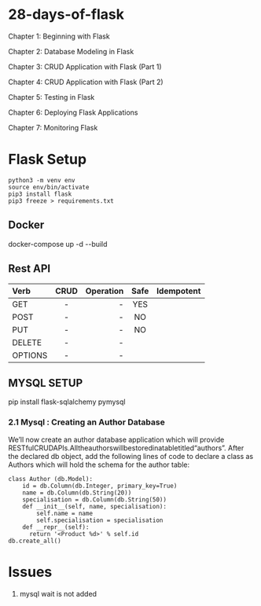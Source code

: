 # 28-days-of-flask

Chapter 1: Beginning with Flask

Chapter 2: Database Modeling in Flask

Chapter 3: CRUD Application with Flask (Part 1)

Chapter 4: CRUD Application with Flask (Part 2)

Chapter 5: Testing in Flask

Chapter 6: Deploying Flask Applications

Chapter 7: Monitoring Flask 

# Flask Setup

```
python3 -m venv env
source env/bin/activate
pip3 install flask
pip3 freeze > requirements.txt 
```

## Docker 

docker-compose up -d --build


## Rest API

| Verb        |  CRUD       |   Operation     |   Safe   |   Idempotent   |
| :---        |    :----:   |          ---:   |  :----:  |      :----:    |   
| GET         | -           | -               |    YES   |                |
| POST        | -           | -               |    NO    |                |
| PUT         | -           | -               |    NO    |                |
| DELETE      | -           | -               |          |                |
| OPTIONS     | -           | -               |          |                |


## MYSQL SETUP

pip install flask-sqlalchemy pymysql


### 2.1 Mysql : Creating an Author Database

We’ll now create an author database application which will provide RESTfulCRUDAPIs.Alltheauthorswillbestoredinatabletitled“authors”.
After the declared db object, add the following lines of code to declare a class as Authors which will hold the schema for the author table:

```
class Author (db.Model):
    id = db.Column(db.Integer, primary_key=True)
    name = db.Column(db.String(20))
    specialisation = db.Column(db.String(50))
    def __init__(self, name, specialisation):
        self.name = name
        self.specialisation = specialisation
    def __repr__(self):
      return '<Product %d>' % self.id
db.create_all()
```
# Issues 
1. mysql wait is not added